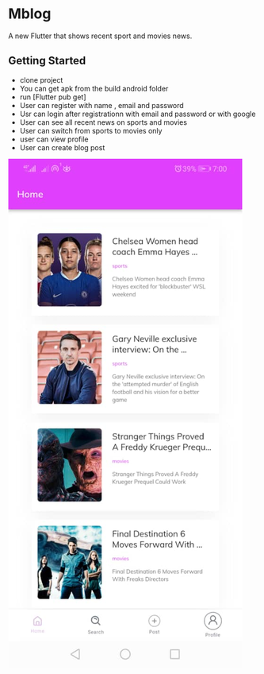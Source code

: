 # Mblog

A new Flutter that shows recent sport and movies news.

## Getting Started

- clone project 
- You can get apk from the build android folder
- run [Flutter pub get]
-  User can register with name , email and password
- Usr can login after registrationn with email and password or with google
- User can see all recent news on sports and movies
- User can switch from sports to movies only
- user can view profile
- User can create blog post


![alt text](https://raw.githubusercontent.com/leadpresence/Mblog/a37dfa145646f021bd72594c8eb85ffb4b56a0db/WhatsApp%20Image%202022-09-28%20at%201.01.53%20AM.jpeg)

